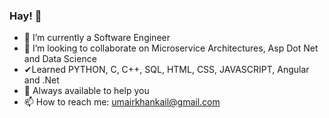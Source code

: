 ### Hay! 👋

- 🌱 I’m currently a Software Engineer
- 👯 I’m looking to collaborate on Microservice Architectures, Asp Dot Net and Data Science
- ✔Learned PYTHON, C, C++, SQL, HTML, CSS, JAVASCRIPT, Angular and .Net
- 💬 Always available to help you
- 📫 How to reach me: umairkhankail@gmail.com

